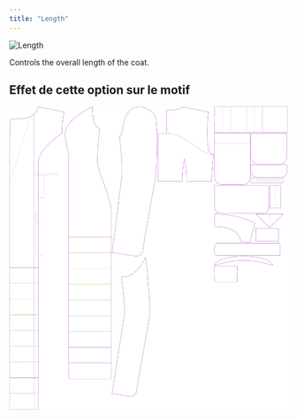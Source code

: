 ```yaml
---
title: "Length"
---
```


![Length](length.svg)

Controls the overall length of the coat.

## Effet de cette option sur le motif

![This image shows the effect of this option by superimposing several variants that have a different value for this option](carlita_length_sample.svg "Effect of this option on the pattern")
